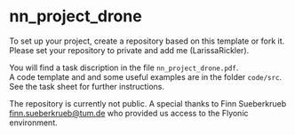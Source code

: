 # nn_project_drone

To set up your project, create a repository based on this template or fork it. <br>
Please set your repository to private and add me (LarissaRickler).

You will find a task discription in the file <code>nn_project_drone.pdf</code>. <br>
A code template and and some useful examples are in the folder <code>code/src</code>. See the task sheet for further instructions.

The repository is currently not public. A special thanks to Finn Sueberkrueb [finn.sueberkrueb@tum.de](finn.sueberkrueb@tum.de) who provided us access to the Flyonic environment.
